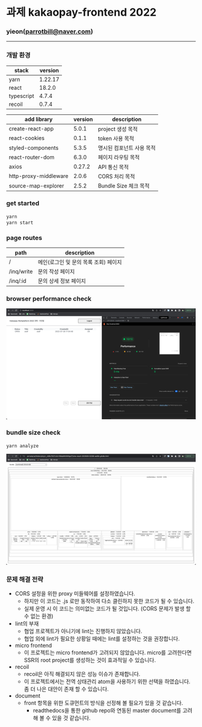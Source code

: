 # 과제 kakaopay-frontend 2022
### yieon(parrotbill@naver.com)

---

### 개발 환경
stack| version |
|---|---|
|yarn | 1.22.17 |
|react | 18.2.0 |
|typescript | 4.7.4 |
|recoil | 0.7.4|

add library | version | description |
|---|---|---|
|create-react-app | 5.0.1 | project 생성 목적
|react-cookies | 0.1.1 | token 사용 목적
|styled-components | 5.3.5 | 명시된 컴포넌트 사용 목적
|react-router-dom | 6.3.0 | 페이지 라우팅 목적
|axios | 0.27.2 | API 통신 목적
|http-proxy-middleware | 2.0.6 | CORS 처리 목적
|source-map-explorer | 2.5.2 | Bundle Size 체크 목적

### get started
```
yarn
yarn start
```

### page routes 
path| description |
|---|---|
| / | 메인(로그인 및 문의 목록 조회) 페이지 |
| /inq/write | 문의 작성 페이지 |
| /inq/:id | 문의 상세 정보 페이지 |

### browser performance check
![lighthouse.png](lighthouse.png)

### bundle size check
```
yarn analyze
```
![analyze.png](analyze.png)

### 문제 해결 전략
- CORS 설정을 위한 proxy 미들웨어를 설정하였습니다.
  - 하지만 이 코드는 .js 로만 동작하여 다소 클린하지 못한 코드가 될 수 있습니다.
  - 실제 운영 시 이 코드는 의미없는 코드가 될 것입니다. (CORS 문제가 발생 할 수 없는 환경)
- lint의 부재
  - 협업 프로젝트가 아니기에 lint는 진행하지 않았습니다.
  - 협업 외에 lint가 필요한 상황일 때에는 lint를 설정하는 것을 권장합니다.
- micro frontend
  - 이 프로젝트는 micro frontend가 고려되지 않았습니다. micro를 고려한다면 SSR의 root project를 생성하는 것이 효과적일 수 있습니다.
- recoil
  - recoil은 아직 해결되지 않은 성능 이슈가 존재합니다.
  - 이 프로젝트에서는 전역 상태관리 atom을 사용하기 위한 선택을 하였습니다. 좀 더 나은 대안이 존재 할 수 있습니다.
- document
  - front 항목을 위한 도큐먼트의 방식을 선정해 볼 필요가 있을 것 같습니다.
    - readthedocs을 통한 github repo와 연동된 master document를 고려해 볼 수 있을 것 같습니다.
  
